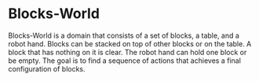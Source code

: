 # Blocks-World

Blocks-World is a domain that consists of a set of blocks, a table, and a robot hand. Blocks can be stacked on top of other blocks or on the table. A block that has nothing on it is clear. The robot hand can hold one block or be empty. The goal is to find a sequence of actions that achieves a final configuration of blocks.